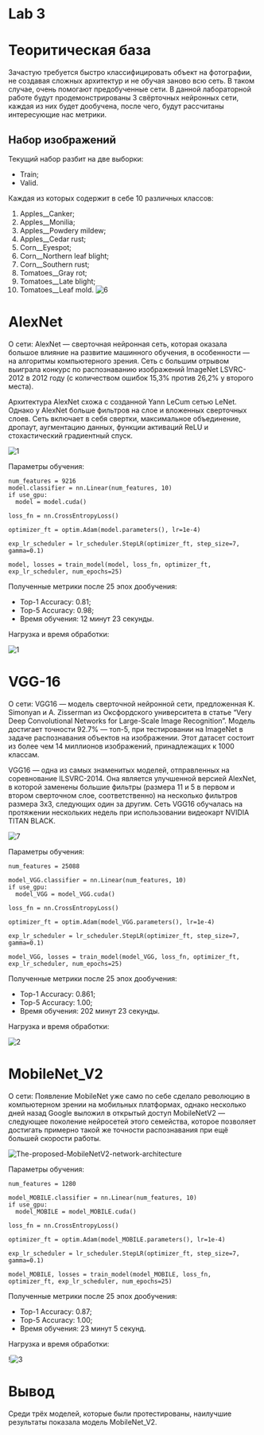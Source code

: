 # Lab 3
# Теоритическая база
Зачастую требуется быстро классифицировать объект на фотографии, не создавая сложных архитектур и не обучая заново всю сеть. В таком случае, очень помогают предобученные сети. 
В данной лабораторной работе будут продемонстрированы 3 свёрточных нейронных сети, каждая из них будет дообучена, после чего, будут рассчитаны интересующие нас метрики.
## Набор изображений
Текущий набор разбит на две выборки:
 * Train;
 * Valid.
 
Каждая из которых содержит в себе 10 различных классов:
1. Apples__Canker;
2. Apples__Monilia;
3. Apples__Powdery mildew;
4. Apples__Сedar rust;
5. Corn__Eyespot;
6. Corn__Northern leaf blight;
7. Corn__Southern rust;
8. Tomatoes__Gray rot;
9. Tomatoes__Late blight;
10. Tomatoes__Leaf mold.
![6](https://user-images.githubusercontent.com/82668230/205057629-c4a4c0f1-af1b-4e70-b334-0a6184a42a20.jpg)

# AlexNet
О сети: AlexNet — сверточная нейронная сеть, которая оказала большое влияние на развитие машинного обучения, в особенности — на алгоритмы компьютерного зрения. Сеть с большим отрывом выиграла конкурс по распознаванию изображений ImageNet LSVRC-2012 в 2012 году (с количеством ошибок 15,3% против 26,2% у второго места).

Архитектура AlexNet схожа с созданной Yann LeCum сетью LeNet. Однако у AlexNet больше фильтров на слое и вложенных сверточных слоев. Сеть включает в себя свертки, максимальное объединение, дропаут, аугментацию данных, функции активаций ReLU и стохастический градиентный спуск.

![1](https://user-images.githubusercontent.com/82668230/205058643-81e36989-dae1-49b6-b827-a8dccd975cbb.png)

Параметры обучения:
  ```
num_features = 9216
model.classifier = nn.Linear(num_features, 10)
if use_gpu:
    model = model.cuda()

loss_fn = nn.CrossEntropyLoss()

optimizer_ft = optim.Adam(model.parameters(), lr=1e-4)

exp_lr_scheduler = lr_scheduler.StepLR(optimizer_ft, step_size=7, gamma=0.1)
```
  ```
model, losses = train_model(model, loss_fn, optimizer_ft, exp_lr_scheduler, num_epochs=25)
```
Полученные метрики после 25 эпох дообучения:
* Top-1 Accuracy: 0.81;
* Top-5 Accuracy: 0.98;
* Время обучения: 12 минут 23 секунды.

Нагрузка и время обработки:

![1](https://user-images.githubusercontent.com/82668230/206854091-154ccd64-4d4a-4451-a4db-93e2d4acdc98.jpg)

# VGG-16
О сети: VGG16 — модель сверточной нейронной сети, предложенная K. Simonyan и A. Zisserman из Оксфордского университета в статье “Very Deep Convolutional Networks for Large-Scale Image Recognition”. Модель достигает точности 92.7% — топ-5, при тестировании на ImageNet в задаче распознавания объектов на изображении. Этот датасет состоит из более чем 14 миллионов изображений, принадлежащих к 1000 классам.

VGG16 — одна из самых знаменитых моделей, отправленных на соревнование ILSVRC-2014. Она является улучшенной версией AlexNet, в которой заменены большие фильтры (размера 11 и 5 в первом и втором сверточном слое, соответственно) на несколько фильтров размера 3х3, следующих один за другим. Сеть VGG16 обучалась на протяжении нескольких недель при использовании видеокарт NVIDIA TITAN BLACK.

![7](https://user-images.githubusercontent.com/82668230/205060100-549f0383-a75f-44d2-833c-f0e5588623f7.jpg)

Параметры обучения:
  ```
num_features = 25088

model_VGG.classifier = nn.Linear(num_features, 10)
if use_gpu:
    model_VGG = model_VGG.cuda()

loss_fn = nn.CrossEntropyLoss()

optimizer_ft = optim.Adam(model_VGG.parameters(), lr=1e-4)

exp_lr_scheduler = lr_scheduler.StepLR(optimizer_ft, step_size=7, gamma=0.1)
```
  ```
model_VGG, losses = train_model(model_VGG, loss_fn, optimizer_ft, exp_lr_scheduler, num_epochs=25)
```
Полученные метрики после 25 эпох дообучения:
* Top-1 Accuracy: 0.861;
* Top-5 Accuracy: 1.00;
* Время обучения: 202 минут 23 секунды.

Нагрузка и время обработки:

![2](https://user-images.githubusercontent.com/82668230/206854129-d3226318-7048-4078-a2ab-4d9415bde900.jpg)

# MobileNet_V2
О сети: Появление MobileNet уже само по себе сделало революцию в компьютерном зрении на мобильных платформах, однако несколько дней назад Google выложил в открытый доступ MobileNetV2 — следующее поколение нейросетей этого семейства, которое позволяет достигать примерно такой же точности распознавания при ещё большей скорости работы.

![The-proposed-MobileNetV2-network-architecture](https://user-images.githubusercontent.com/82668230/205063457-b1964d15-4f4b-40a5-9eb3-4f8c3c7bf92a.png)

Параметры обучения:
  ```
num_features = 1280

model_MOBILE.classifier = nn.Linear(num_features, 10)
if use_gpu:
    model_MOBILE = model_MOBILE.cuda()

loss_fn = nn.CrossEntropyLoss()

optimizer_ft = optim.Adam(model_MOBILE.parameters(), lr=1e-4)

exp_lr_scheduler = lr_scheduler.StepLR(optimizer_ft, step_size=7, gamma=0.1)
```
  ```
model_MOBILE, losses = train_model(model_MOBILE, loss_fn, optimizer_ft, exp_lr_scheduler, num_epochs=25)
```
Полученные метрики после 25 эпох дообучения:
* Top-1 Accuracy: 0.87;
* Top-5 Accuracy: 1.00;
* Время обучения: 23 минут 5 секунд.

Нагрузка и время обработки:

!![3](https://user-images.githubusercontent.com/82668230/206854154-e4bcb625-60f4-4c1a-97ce-795bc2bc75fc.jpg)

# Вывод

Среди трёх моделей, которые были протестированы, наилучшие результаты показала модель MobileNet_V2.


